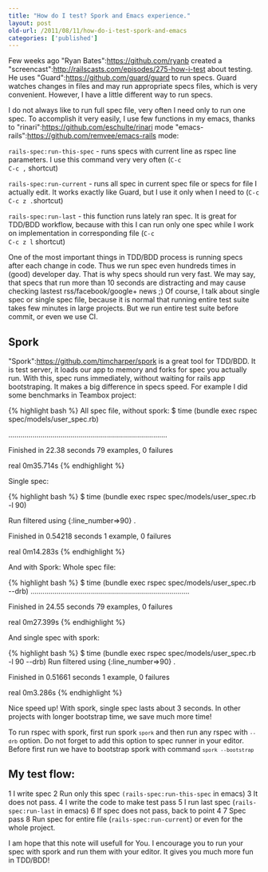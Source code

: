 ```yaml
---
title: "How do I test? Spork and Emacs experience."
layout: post
old-url: /2011/08/11/how-do-i-test-spork-and-emacs
categories: ['published']
---
```


 Few weeks ago "Ryan Bates":https://github.com/ryanb created a "screencast":http://railscasts.com/episodes/275-how-i-test about testing. He uses "Guard":https://github.com/guard/guard to run specs. Guard watches changes in files and may run appropriate specs files, which is very convenient. However, I have a little different way to run specs.

I do not always like to run full spec file, very often I need only to run one spec. To accomplish it very easily, I use few functions in my emacs, thanks to <span class="strike">"rinari":https://github.com/eschulte/rinari mode</span> "emacs-rails":https://github.com/remvee/emacs-rails mode:

<code>rails-spec:run-this-spec</code> - runs specs with current line as rspec line parameters. I use this command very very often (<code>C-c C-c ,</code> shortcut)

<code>rails-spec:run-current</code> - runs all spec in current spec file or specs for file I actually edit. It works exactly like Guard, but I use it only when I need to (<code>C-c C-c z .</code>shortcut)

<code>rails-spec:run-last</code> - this function runs lately ran spec. It is great for TDD/BDD workflow, because with this I can run only one spec while I work on implementation in corresponding file (<code>C-c C-c z l</code> shortcut)

One of the most important things in TDD/BDD process is running specs after each change in code. Thus we run spec even hundreds times in (good) developer day. That is why specs should run very fast. We may say, that specs that run more than 10 seconds are distracting  and may cause checking lastest rss/facebook/google+ news ;) Of course, I talk about single spec or single spec file, because it is normal that running entire test suite takes few minutes in large projects. But we run entire test suite before commit, or even we use CI.

<h2>Spork</h2>

"Spork":https://github.com/timcharper/spork is a great tool for TDD/BDD. It is test server, it loads our app to memory and forks for spec you actually run. With this, spec runs immediately, without waiting for rails app bootstraping. It makes a big difference in specs speed. For example I did some benchmarks in Teambox project:

{% highlight bash %}
All spec file, without spork:
$ time (bundle exec rspec spec/models/user_spec.rb)

...............................................................................

Finished in 22.38 seconds
79 examples, 0 failures

real	0m35.714s
{% endhighlight %}

Single spec:

{% highlight bash %}
$ time (bundle exec rspec spec/models/user_spec.rb -l 90)

Run filtered using {:line_number=>90}
.

Finished in 0.54218 seconds
1 example, 0 failures

real	0m14.283s
{% endhighlight %}

And with Spork:
Whole spec file:

{% highlight bash %}
$ time (bundle exec rspec spec/models/user_spec.rb --drb)
...............................................................................

Finished in 24.55 seconds
79 examples, 0 failures

real	0m27.399s
{% endhighlight %}

And single spec with spork:

{% highlight bash %}
$ time (bundle exec rspec spec/models/user_spec.rb -l 90 --drb)
Run filtered using {:line_number=>90}
.

Finished in 0.51661 seconds
1 example, 0 failures

real	0m3.286s
{% endhighlight %}

Nice speed up!  With spork, single spec lasts about 3 seconds. In other projects with longer bootstrap time, we save much more time!

To run rspec with spork, first run spork <code>`spork`</code> and then run any rspec with <code>`--drb`</code> option. Do not forget to add this option to spec runner in your editor. Before first run we have to bootstrap spork with command <code>`spork --bootstrap`</code>

<h2>My test flow:</h2>

1 I write spec
2 Run only this spec <code>(rails-spec:run-this-spec</code> in emacs)
3 It does not pass.
4 I write the code to make test pass
5 I run last spec (<code>rails-spec:run-last</code> in emacs)
6 If spec does not pass, back to point 4
7 Spec pass
8 Run  spec for entire file (<code>rails-spec:run-current</code>) or even for the whole project.

I am hope that this note will usefull for You. I encourage you to run
your spec with spork and run them with your editor. It gives you much
more fun in TDD/BDD!



